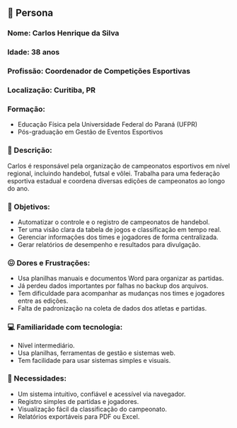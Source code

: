 ## 👤 Persona

### Nome: **Carlos Henrique da Silva**

### Idade: **38 anos**

### Profissão: **Coordenador de Competições Esportivas**

### Localização: **Curitiba, PR**

### Formação:

* Educação Física pela Universidade Federal do Paraná (UFPR)
* Pós-graduação em Gestão de Eventos Esportivos

### 🧾 Descrição:

Carlos é responsável pela organização de campeonatos esportivos em nível regional, incluindo handebol, futsal e vôlei. Trabalha para uma federação esportiva estadual e coordena diversas edições de campeonatos ao longo do ano.

### 🎯 Objetivos:

* Automatizar o controle e o registro de campeonatos de handebol.
* Ter uma visão clara da tabela de jogos e classificação em tempo real.
* Gerenciar informações dos times e jogadores de forma centralizada.
* Gerar relatórios de desempenho e resultados para divulgação.

### 😖 Dores e Frustrações:

* Usa planilhas manuais e documentos Word para organizar as partidas.
* Já perdeu dados importantes por falhas no backup dos arquivos.
* Tem dificuldade para acompanhar as mudanças nos times e jogadores entre as edições.
* Falta de padronização na coleta de dados dos atletas e partidas.

### 💻 Familiaridade com tecnologia:

* Nível intermediário.
* Usa planilhas, ferramentas de gestão e sistemas web.
* Tem facilidade para usar sistemas simples e visuais.

### 🧠 Necessidades:

* Um sistema intuitivo, confiável e acessível via navegador.
* Registro simples de partidas e jogadores.
* Visualização fácil da classificação do campeonato.
* Relatórios exportáveis para PDF ou Excel.

